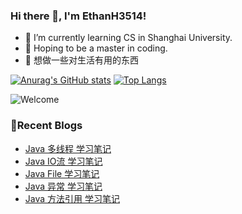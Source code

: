 ### Hi there 👋, I'm EthanH3514!

- 🌱 I’m currently learning CS in Shanghai University.
- 🎈 Hoping to be a master in coding.
- 🧐 想做一些对生活有用的东西

[![Anurag's GitHub stats](https://github-readme-stats.vercel.app/api?username=EthanH3514&show_icons=true&theme=tokyonight)](https://github.com/anuraghazra/github-readme-stats)
[![Top Langs](https://github-readme-stats.vercel.app/api/top-langs/?username=EthanH3514&layout=compact)](https://github.com/anuraghazra/github-readme-stats)

![Welcome](https://www.ipip5.com/ipimg)

### **📝Recent Blogs**
<!-- BLOG-POST-LIST:START -->
- [Java 多线程 学习笔记](https://ethanh3514.github.io/2024/03/16/Java-%E5%A4%9A%E7%BA%BF%E7%A8%8B-%E5%AD%A6%E4%B9%A0%E7%AC%94%E8%AE%B0/)
- [Java IO流 学习笔记](https://ethanh3514.github.io/2024/03/15/Java-IO%E6%B5%81-%E5%AD%A6%E4%B9%A0%E7%AC%94%E8%AE%B0/)
- [Java File 学习笔记](https://ethanh3514.github.io/2024/03/15/Java-File-%E5%AD%A6%E4%B9%A0%E7%AC%94%E8%AE%B0/)
- [Java 异常 学习笔记](https://ethanh3514.github.io/2024/03/14/Java-%E5%BC%82%E5%B8%B8-%E5%AD%A6%E4%B9%A0%E7%AC%94%E8%AE%B0/)
- [Java 方法引用 学习笔记](https://ethanh3514.github.io/2024/03/14/Java-%E6%96%B9%E6%B3%95%E5%BC%95%E7%94%A8-%E5%AD%A6%E4%B9%A0%E7%AC%94%E8%AE%B0/)
<!-- BLOG-POST-LIST:END -->
